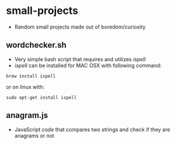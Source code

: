 # small-projects
- Random small projects made out of boredom/curiosity


## wordchecker.sh
- Very simple bash script that requires and utilizes *ispell*
- *ispell* can be installed for MAC OSX with following command:

```
brew install ispell
```
or on linux with:
```
sudo apt-get install ispell
```

## anagram.js
- JavaScript code that compares two strings and check if they are anagrams or not